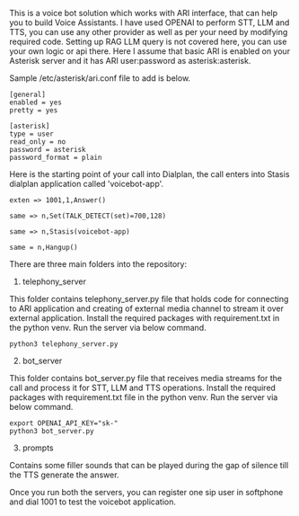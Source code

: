 This is a voice bot solution which works with ARI interface, that can help you to build Voice Assistants. I have used OPENAI to perform STT, LLM and TTS, you can use any other provider as well as per your need by modifying required code. Setting up RAG LLM query is not covered here, you can use your own logic or api there. Here I assume that basic ARI is enabled on your Asterisk server and it has ARI user:password as asterisk:asterisk.

Sample /etc/asterisk/ari.conf file to add is below.

```
[general]
enabled = yes
pretty = yes

[asterisk]
type = user
read_only = no
password = asterisk
password_format = plain
```

Here is the starting point of your call into Dialplan, the call enters into Stasis dialplan application called 'voicebot-app'.

```
exten => 1001,1,Answer()

same => n,Set(TALK_DETECT(set)=700,128)

same => n,Stasis(voicebot-app)

same = n,Hangup()
```

There are three main folders into the repository:
1) telephony_server

This folder contains telephony_server.py file that holds code for connecting to ARI application and creating of external media channel to stream it over external application. Install the required packages with requirement.txt in the python venv. Run the server via below command.

```python3 telephony_server.py```

2) bot_server

This folder contains bot_server.py file that receives media streams for the call and process it for STT, LLM and TTS operations. Install the required packages with requirement.txt file in the python venv. Run the server via below command.

```
export OPENAI_API_KEY="sk-"
python3 bot_server.py
```

3) prompts

Contains some filler sounds that can be played during the gap of silence till the TTS generate the answer.


Once you run both the servers, you can register one sip user in softphone and dial 1001 to test the voicebot application.
